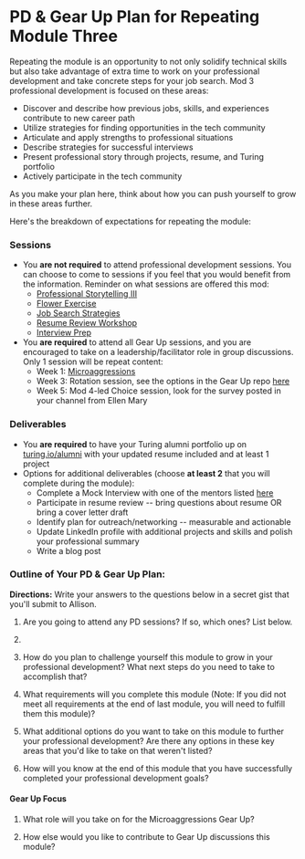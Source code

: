 # PD & Gear Up Plan for Repeating Module Three
Repeating the module is an opportunity to not only solidify technical skills but also take advantage of extra time to work on your professional development and take concrete steps for your job search. Mod 3 professional development is focused on these areas:

* Discover and describe how previous jobs, skills, and experiences contribute to new career path
* Utilize strategies for finding opportunities in the tech community
* Articulate and apply strengths to professional situations
* Describe strategies for successful interviews
* Present professional story through projects, resume, and Turing portfolio
* Actively participate in the tech community

As you make your plan here, think about how you can push yourself to grow in these areas further.

Here's the breakdown of expectations for repeating the module:

### Sessions
* You **are not required** to attend professional development sessions. You can choose to come to sessions if you feel that you would benefit from the information. Reminder on what sessions are offered this mod:
    * [Professional Storytelling III](https://github.com/turingschool/career-development-curriculum/blob/master/module_three/professional_storytelling_iii.md)
    * [Flower Exercise](https://github.com/turingschool/career-development-curriculum/blob/master/module_three/flower_exercise.md)
    * [Job Search Strategies](https://github.com/turingschool/career-development-curriculum/blob/master/module_three/job_search_strategies.md)
    * [Resume Review Workshop](https://github.com/turingschool/career-development-curriculum/blob/master/module_three/m3_resume_review.md)
    * [Interview Prep](https://github.com/turingschool/career-development-curriculum/blob/master/module_three/interview_workshop.md)
* You **are required** to attend all Gear Up sessions, and you are encouraged to take on a leadership/facilitator role in group discussions. Only 1 session will be repeat content:
    * Week 1: [Microaggressions](https://github.com/turingschool/gear-up/blob/master/Mod3_Week1_Microaggressions_update.md)
    * Week 3: Rotation session, see the options in the Gear Up repo [here](https://github.com/turingschool/gear-up)
    * Week 5: Mod 4-led Choice session, look for the survey posted in your channel from Ellen Mary
    
### Deliverables
* You **are required** to have your Turing alumni portfolio up on [turing.io/alumni](https://turing.io/alumni) with your updated resume included and at least 1 project
* Options for additional deliverables (choose **at least 2** that you will complete during the module):
   * Complete a Mock Interview with one of the mentors listed [here](https://github.com/turingschool/career-development-curriculum/blob/master/module_four/technical_interview_prep_resources.md)
   * Participate in resume review -- bring questions about resume OR bring a cover letter draft
   * Identify plan for outreach/networking -- measurable and actionable
   * Update LinkedIn profile with additional projects and skills and polish your professional summary
   * Write a blog post

### Outline of Your PD & Gear Up Plan:
**Directions:** Write your answers to the questions below in a secret gist that you'll submit to Allison. 

1. Are you going to attend any PD sessions? If so, which ones? List below.

2. 

2. How do you plan to challenge yourself this module to grow in your professional development? What next steps do you need to take to accomplish that?

3. What requirements will you complete this module (Note: If you did not meet all requirements at the end of last module, you will need to fulfill them this module)?

4. What additional options do you want to take on this module to further your professional development? Are there any options in these key areas that you'd like to take on that weren't listed?

5. How will you know at the end of this module that you have successfully completed your professional development goals?

#### Gear Up Focus

1. What role will you take on for the Microaggressions Gear Up? 

2. How else would you like to contribute to Gear Up discussions this module?

